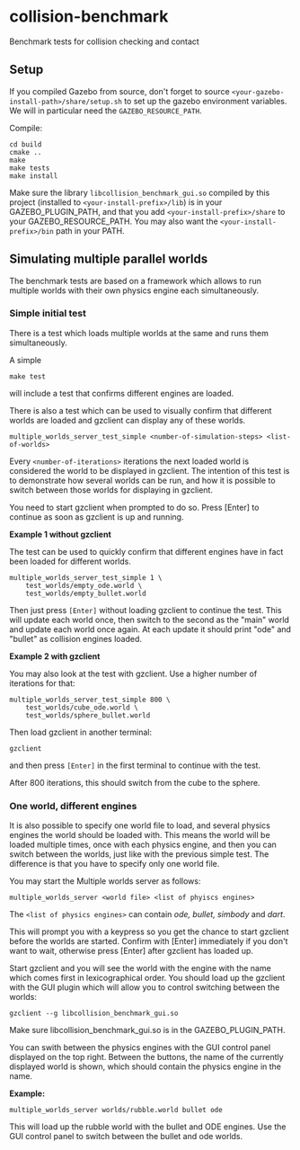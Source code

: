 # collision-benchmark

Benchmark tests for collision checking and contact

## Setup

If you compiled Gazebo from source, don't forget to source ``<your-gazebo-install-path>/share/setup.sh`` to set up the 
gazebo environment variables. We will in particular need the ``GAZEBO_RESOURCE_PATH``.

Compile:
```
cd build
cmake ..
make
make tests
make install
```

Make sure the library ``libcollision_benchmark_gui.so`` compiled by this project (installed to ``<your-install-prefix>/lib``)
is in your GAZEBO_PLUGIN_PATH, and that you add ``<your-install-prefix>/share`` to your GAZEBO_RESOURCE_PATH.
You may also want the ``<your-install-prefix>/bin`` path in your PATH.

## Simulating multiple parallel worlds

The benchmark tests are based on a framework which allows to run multiple worlds
with their own physics engine each simultaneously.

### Simple initial test

There is a test which loads multiple worlds at the same and runs them simultaneously.

A simple

``make test``

will include a test that confirms different engines are loaded.

There is also a test which can be used to visually confirm that different worlds are loaded
and gzclient can display any of these worlds.

``multiple_worlds_server_test_simple <number-of-simulation-steps> <list-of-worlds>``

Every ``<number-of-iterations>`` iterations the next loaded world is considered
the world to be displayed in gzclient. The intention
of this test is to demonstrate how several worlds can be run, and how it is possible to switch
between those worlds for displaying in gzclient.

You need to start gzclient when prompted to do so. Press [Enter] to continue
as soon as gzclient is up and running.

**Example 1 without gzclient**

The test can be used to quickly confirm that different engines have in fact
been loaded for different worlds.

```
multiple_worlds_server_test_simple 1 \
    test_worlds/empty_ode.world \
    test_worlds/empty_bullet.world
```

Then just press ``[Enter]`` without loading gzclient to continue the test.
This will update each world once, then switch to the second as the "main" world
and update each world once again. At each update it should print "ode" and "bullet" as collision engines loaded.


**Example 2 with gzclient**

You may also look at the test with gzclient. Use a higher number of iterations for that:

```
multiple_worlds_server_test_simple 800 \
    test_worlds/cube_ode.world \
    test_worlds/sphere_bullet.world
```

Then load gzclient in another terminal:

```
gzclient
```

and then press ``[Enter]`` in the first terminal to continue with the test.

After 800 iterations, this should switch from the cube to the sphere.



### One world, different engines

It is also possible to specify one world file to load, and several physics engines the world
should be loaded with. This means the world will be loaded multiple times, once with each physics engine,
and then you can switch between the worlds, just like with the previous simple test. The
difference is that you have to specify only one world file.

You may start the Multiple worlds server as follows:

```multiple_worlds_server <world file> <list of phyiscs engines>```

The ``<list of physics engines>`` can contain *ode, bullet, simbody* and *dart*.

This will prompt you with a keypress so you get the chance to start gzclient before the worlds are started.
Confirm with [Enter] immediately if you don't want to wait, otherwise press [Enter] after gzclient has loaded up.

Start gzclient and you will see the world with the engine with the name which comes first in lexicographical order.
You should load up the gzclient with the GUI plugin which will allow you to control switching between the worlds:

``gzclient --g libcollision_benchmark_gui.so``

Make sure libcollision_benchmark_gui.so is in the GAZEBO_PLUGIN_PATH.

You can swith between the physics engines with the GUI control panel displayed on the top right.
Between the buttons, the name of the currently displayed world is shown, which should contain the physics
engine in the name.

**Example:**

``multiple_worlds_server worlds/rubble.world bullet ode``

This will load up the rubble world with the bullet and ODE engines. Use the GUI control panel to switch
between the bullet and ode worlds.

